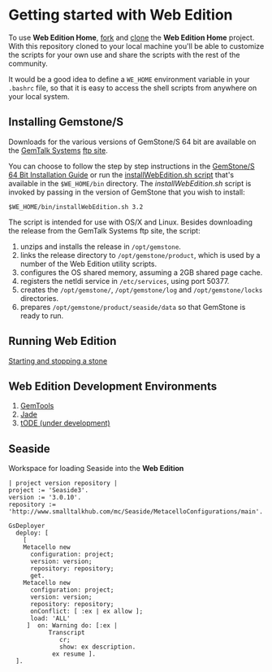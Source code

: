 # Getting started with Web Edition

To use **Web Edition Home**, [fork][4] and [clone][5] the **Web Edition Home** 
project. With this repository cloned to your local machine you'll
be able to customize the scripts for your own use and share the scripts
with the rest of the community.

It would be a good idea to define a `WE_HOME` environment variable in
your `.bashrc` file, so that it is easy to access the shell scripts from
anywhere on your local system. 

## Installing Gemstone/S
Downloads for the various versions of GemStone/S 64 bit are available on
the [GemTalk Systems][2] 
[ftp site](ftp://ftp.gemtalksystems.com/pub/GemStone64/).

You can choose to follow the step by step instructions in the [GemStone/S 64 
Bit Installation Guide][3] or run the
[installWebEdition.sh script](../../bin/installWebEdition.sh) that's 
available in the `$WE_HOME/bin` directory. The *installWebEdition.sh* script is 
invoked by passing in the version of GemStone that you wish to install:

```Shell
$WE_HOME/bin/installWebEdition.sh 3.2
```

The script is intended for use with OS/X and Linux. Besides downloading the
release from the GemTalk Systems ftp site, the script:

1. unzips and installs the release in `/opt/gemstone`.
1. links the release directory to `/opt/gemstone/product`, which is used
   by a number of the Web Edition utility scripts.
2. configures the OS shared memory, assuming a 2GB shared page cache.
3. registers the netldi service in `/etc/services`, using port 50377.
4. creates the `/opt/gemstone/`, `/opt/gemstone/log` and `/opt/gemstone/locks` 
   directories.
5. prepares `/opt/gemstone/product/seaside/data` so that GemStone is ready to 
   run.

## Running Web Edition 

[Starting and stopping a stone](http://code.google.com/p/glassdb/wiki/StartingANativeStone)

## Web Edition Development Environments

1. [GemTools](http://code.google.com/p/glassdb/wiki/GemTools)
2. [Jade](http://programminggems.wordpress.com/2013/10/01/jade/)
3. [tODE (under development)](https://github.com/dalehenrich/tode)

## Seaside

Workspace for loading Seaside into the **Web Edition**

```Smalltalk
| project version repository |
project := 'Seaside3'.
version := '3.0.10'.
repository := 'http://www.smalltalkhub.com/mc/Seaside/MetacelloConfigurations/main'.

GsDeployer
  deploy: [
    [
    Metacello new
      configuration: project;
      version: version;
      repository: repository;
      get.
    Metacello new
      configuration: project;
      version: version;
      repository: repository;
      onConflict: [ :ex | ex allow ];
      load: 'ALL'
     ]  on: Warning do: [:ex |
           Transcript
              cr;
              show: ex description.
            ex resume ].
  ].
```

[1]: http://gemtalksystems.com/index.php/community/gss-support/documentation/gs64/
[2]: http://gemtalksystems.com
[3]: http://gemtalksystems.com/index.php/community/gss-support/documentation/gs64/
[4]: https://help.github.com/articles/fork-a-repo
[5]: https://help.github.com/articles/fork-a-repo#step-2-clone-your-fork
